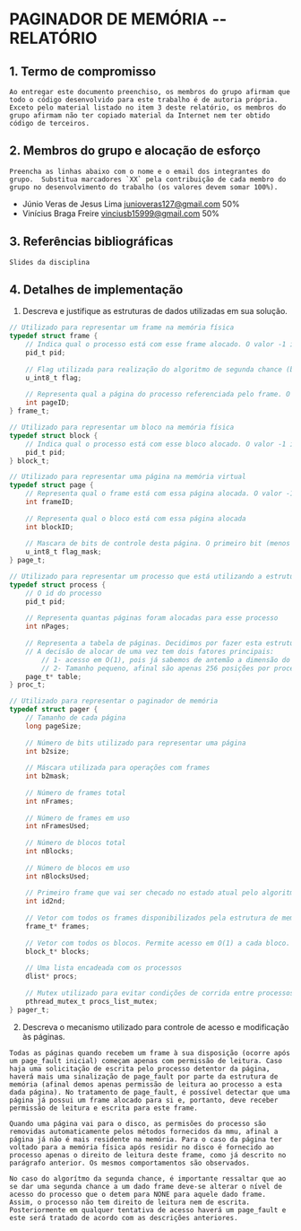<!-- LTeX: language=pt-BR -->

# PAGINADOR DE MEMÓRIA -- RELATÓRIO

## 1. Termo de compromisso

    Ao entregar este documento preenchiso, os membros do grupo afirmam que todo o código desenvolvido para este trabalho é de autoria própria.  Exceto pelo material listado no item 3 deste relatório, os membros do grupo afirmam não ter copiado material da Internet nem ter obtido código de terceiros.

## 2. Membros do grupo e alocação de esforço

    Preencha as linhas abaixo com o nome e o email dos integrantes do grupo.  Substitua marcadores `XX` pela contribuição de cada membro do grupo no desenvolvimento do trabalho (os valores devem somar 100%).

  * Júnio Veras de Jesus Lima <junioveras127@gmail.com> 50%
  * Vinícius Braga Freire <vinciusb15999@gmail.com> 50%

## 3. Referências bibliográficas

    Slides da disciplina

## 4. Detalhes de implementação

1. Descreva e justifique as estruturas de dados utilizadas em sua solução.
```c
// Utilizado para representar um frame na memória física
typedef struct frame {
    // Indica qual o processo está com esse frame alocado. O valor -1 indica que esse frame está livre
    pid_t pid;
    
    // Flag utilizada para realização do algoritmo de segunda chance (bit de validade do frame)
    u_int8_t flag;
    
    // Representa qual a página do processo referenciada pelo frame. O valor -1 indica que não tem nenhuma página apontando para este frame. Este ID é essencial para que, quando houver a necessidade de mandar esta página para o disco, possamos acessar em O(1) a página na sua respectiva tabela e tirarmos a referencia que essa pagina faz a este frame.
    int pageID;
} frame_t;

// Utilizado para representar um bloco na memória física
typedef struct block {
    // Indica qual o processo está com esse bloco alocado. O valor -1 indica que esse bloco está livre
    pid_t pid;
} block_t;

// Utilizado para representar uma página na memória virtual
typedef struct page {
    // Representa qual o frame está com essa página alocada. O valor -1 indica que a página não está na memória física
    int frameID;
    
    // Representa qual o bloco está com essa página alocada
    int blockID;
    
    // Mascara de bits de controle desta página. O primeiro bit (menos significativo) indica que a página já foi inicializada e o segundo indica que se a página está suja, ou seja, se já teve seu conteúdo alterado durante a atual estadia no frame
    u_int8_t flag_mask;
} page_t;

// Utilizado para representar um processo que está utilizando a estrutura de memória
typedef struct process {
    // O id do processo
    pid_t pid;
  
    // Representa quantas páginas foram alocadas para esse processo
    int nPages;
    
    // Representa a tabela de páginas. Decidimos por fazer esta estrutura como uma array de páginas que já é alocada na inicialização do processo. Essa array sempre é inicializada com 256 posições pois é o tamanho máximo (número dado na especificação do problema) de páginas que um processo pode ter.
    // A decisão de alocar de uma vez tem dois fatores principais: 
        // 1- acesso em O(1), pois já sabemos de antemão a dimensão do array (caso fossemos implementar como linked list iria demorar bastante).
        // 2- Tamanho pequeno, afinal são apenas 256 posições por processo, o que em larga escala se torna O(1) em espaço.
    page_t* table;
} proc_t;

// Utilizado para representar o paginador de memória
typedef struct pager {
    // Tamanho de cada página
    long pageSize;
    
    // Número de bits utilizado para representar uma página
    int b2size;
    
    // Máscara utilizada para operações com frames
    int b2mask;
    
    // Número de frames total
    int nFrames;
    
    // Número de frames em uso
    int nFramesUsed;
    
    // Número de blocos total
    int nBlocks;
    
    // Número de blocos em uso
    int nBlocksUsed;
    
    // Primeiro frame que vai ser checado no estado atual pelo algoritmo da segunda chance
    int id2nd;
    
    // Vetor com todos os frames disponibilizados pela estrutura de memória. Permite acesso em O(1) a cada frame. De forma a reaproveitar esta estrutura e para implementar o algoritmo de 2 chance (que requer que um processo seja posto no fim da lista ao ser setado), então foi decidido implementar uma iteração circular sobre este vetor.
    frame_t* frames;
    
    // Vetor com todos os blocos. Permite acesso em O(1) a cada bloco.
    block_t* blocks;
    
    // Uma lista encadeada com os processos
    dlist* procs;
    
    // Mutex utilizado para evitar condições de corrida entre processos, principalmente ao tentar acessar a lista de processos ou o vetor de frames e blocos.
    pthread_mutex_t procs_list_mutex;
} pager_t;
```

2. Descreva o mecanismo utilizado para controle de acesso e modificação às páginas.
```
Todas as páginas quando recebem um frame à sua disposição (ocorre após um page_fault inicial) começam apenas com permissão de leitura. Caso haja uma solicitação de escrita pelo processo detentor da página, haverá mais uma sinalização de page_fault por parte da estrutura de memória (afinal demos apenas permissão de leitura ao processo a esta dada página). No tratamento de page_fault, é possível detectar que uma página já possui um frame alocado para si e, portanto, deve receber permissão de leitura e escrita para este frame.

Quando uma página vai para o disco, as permisões do processo são removidas automaticamente pelos métodos fornecidos da mmu, afinal a página já não é mais residente na memória. Para o caso da página ter voltado para a memória física após residir no disco é fornecido ao processo apenas o direito de leitura deste frame, como já descrito no parágrafo anterior. Os mesmos comportamentos são observados.

No caso do algorítmo da segunda chance, é importante ressaltar que ao se dar uma segunda chance a um dado frame deve-se alterar o nível de acesso do processo que o detem para NONE para aquele dado frame. Assim, o processo não tem direito de leitura nem de escrita. Posteriormente em qualquer tentativa de acesso haverá um page_fault e este será tratado de acordo com as descrições anteriores.
```
